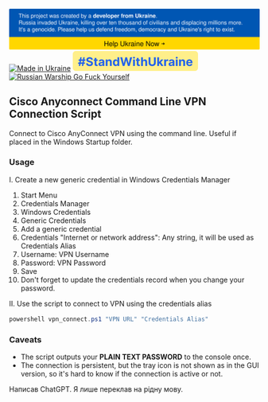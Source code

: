 [![Stand With Ukraine](https://raw.githubusercontent.com/vshymanskyy/StandWithUkraine/main/banner-direct-single.svg)](https://stand-with-ukraine.pp.ua)
[![Made in Ukraine](https://img.shields.io/badge/made_in-Ukraine-ffd700.svg?labelColor=0057b7)](https://stand-with-ukraine.pp.ua)
[![Stand With Ukraine](https://raw.githubusercontent.com/vshymanskyy/StandWithUkraine/main/badges/StandWithUkraine.svg)](https://stand-with-ukraine.pp.ua)
[![Russian Warship Go Fuck Yourself](https://raw.githubusercontent.com/vshymanskyy/StandWithUkraine/main/badges/RussianWarship.svg)](https://stand-with-ukraine.pp.ua)

Cisco Anyconnect Command Line VPN Connection Script
---------------------

Connect to Cisco AnyConnect VPN using the command line. Useful if placed in the Windows Startup folder.

### Usage
I. Create a new generic credential in Windows Credentials Manager
  1. Start Menu
  2. Credentials Manager
  3. Windows Credentials
  4. Generic Credentials
  5. Add a generic credential
  6. Credentials "Internet or network address": Any string, it will be used as Credentials Alias
  7. Username: VPN Username
  8. Password: VPN Password
  9. Save
  10. Don't forget to update the credentials record when you change your password. 

II. Use the script to connect to VPN using the credentials alias
```powershell
powershell vpn_connect.ps1 "VPN URL" "Credentials Alias"
```


### Caveats
- The script outputs your **PLAIN TEXT PASSWORD** to the console once.
- The connection is persistent, but the tray icon is not shown as in the GUI version, so it's hard to know if the connection is active or not.


Написав ChatGPT. Я лише переклав на рідну мову.
